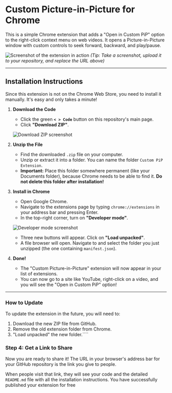 # Custom Picture-in-Picture for Chrome

This is a simple Chrome extension that adds a "Open in Custom PiP" option to the right-click context menu on web videos. It opens a Picture-in-Picture window with custom controls to seek forward, backward, and play/pause.

![Screenshot of the extension in action](URL_TO_YOUR_SCREENSHOT_HERE) 
*(Tip: Take a screenshot, upload it to your repository, and replace the URL above)*

---

## Installation Instructions

Since this extension is not on the Chrome Web Store, you need to install it manually. It's easy and only takes a minute!

1.  **Download the Code**
    *   Click the green **`< > Code`** button on this repository's main page.
    *   Click **"Download ZIP"**.

    ![Download ZIP screenshot](https://i.imgur.com/34K4G2z.png)

2.  **Unzip the File**
    *   Find the downloaded `.zip` file on your computer.
    *   Unzip or extract it into a folder. You can name the folder `Custom PiP Extension`.
    *   **Important:** Place this folder somewhere permanent (like your Documents folder), because Chrome needs to be able to find it. **Do not delete this folder after installation!**

3.  **Install in Chrome**
    *   Open Google Chrome.
    *   Navigate to the extensions page by typing `chrome://extensions` in your address bar and pressing Enter.
    *   In the top-right corner, turn on **"Developer mode"**.

    ![Developer mode screenshot](https://i.imgur.com/fSo8j6S.png)

    *   Three new buttons will appear. Click on **"Load unpacked"**.
    *   A file browser will open. Navigate to and select the folder you just unzipped (the one containing `manifest.json`).

4.  **Done!**
    *   The "Custom Picture-in-Picture" extension will now appear in your list of extensions.
    *   You can now go to a site like YouTube, right-click on a video, and you will see the "Open in Custom PiP" option!

---

### How to Update

To update the extension in the future, you will need to:
1.  Download the new ZIP file from GitHub.
2.  Remove the old extension folder from Chrome.
3.  "Load unpacked" the new folder.````

### Step 4: Get a Link to Share

Now you are ready to share it! The URL in your browser's address bar for your GitHub repository is the link you give to people.

When people visit that link, they will see your code and the detailed `README.md` file with all the installation instructions. You have successfully published your extension for free
